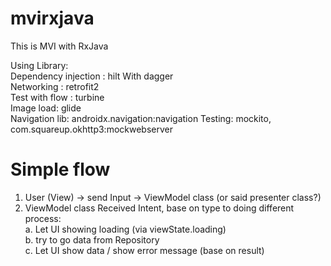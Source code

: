 # mvirxjava
This is MVI with RxJava

Using Library:\
Dependency injection : hilt With dagger\
Networking : retrofit2\
Test with flow : turbine\
Image load:  glide\
Navigation lib: androidx.navigation:navigation
Testing: mockito, com.squareup.okhttp3:mockwebserver


# Simple flow
1. User (View)  →  send Input  →   ViewModel class (or said presenter class?)
2. ViewModel class Received Intent, base on type to doing different process: \
   a. Let UI showing loading (via viewState.loading)\
   b. try to go data from Repository\
   c. Let UI show data / show error message (base on result)

